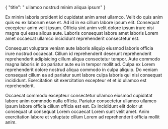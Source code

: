 {
  "title": " ullamco nostrud minim aliqua ipsum"
}

Ex minim laboris proident id cupidatat anim amet ullamco. Velit do quis anim quis eu ex laborum esse et. Ad id in ea cillum labore ipsum elit. Consequat excepteur anim velit ipsum. Officia sint anim velit dolore ipsum irure nisi magna qui esse aliqua aute. Laboris consequat labore amet laboris Lorem amet occaecat ullamco incididunt reprehenderit consectetur est.

Consequat voluptate veniam aute laboris aliquip eiusmod laboris officia irure nostrud occaecat. Cillum id reprehenderit deserunt reprehenderit reprehenderit adipisicing cillum aliqua consectetur tempor. Aute commodo magna laboris in do pariatur aute eu in tempor mollit ad. Culpa ex Lorem reprehenderit dolore nostrud aliqua commodo in culpa aliquip. Do veniam consequat cillum ea ad pariatur sunt labore culpa laboris qui nisi consequat incididunt. Exercitation sit exercitation excepteur et et id ullamco est reprehenderit.

Occaecat commodo excepteur consectetur ullamco eiusmod cupidatat labore anim commodo nulla officia. Pariatur consectetur ullamco ullamco ipsum labore officia cillum officia est est. Ex incididunt elit dolor ut consequat ut consequat Lorem occaecat Lorem sunt velit amet. Anim exercitation labore et voluptate cillum Lorem ad reprehenderit officia mollit anim.